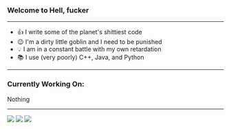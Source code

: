 ### Welcome to Hell, fucker
***
- 👍 I write some of the planet's shittiest code 
- 😉 I'm a dirty little goblin and I need to be punished 
- 💡 I am in a constant battle with my own retardation 
- 📚 I use (very poorly) C++, Java, and Python 
***
### Currently Working On:
Nothing
***
<img src="https://img.shields.io/badge/-C++-00599C?logo=html5&logoColor=fff"> <img src="https://img.shields.io/badge/-Java-007396?logo=html5&logoColor=fff"> <img src="https://img.shields.io/badge/-Python-3776AB?logo=html5&logoColor=fff">
